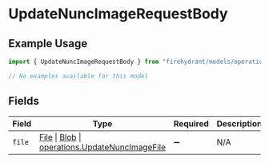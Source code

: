 # UpdateNuncImageRequestBody

## Example Usage

```typescript
import { UpdateNuncImageRequestBody } from "firehydrant/models/operations";

// No examples available for this model
```

## Fields

| Field                                                                                                                                                                                                            | Type                                                                                                                                                                                                             | Required                                                                                                                                                                                                         | Description                                                                                                                                                                                                      |
| ---------------------------------------------------------------------------------------------------------------------------------------------------------------------------------------------------------------- | ---------------------------------------------------------------------------------------------------------------------------------------------------------------------------------------------------------------- | ---------------------------------------------------------------------------------------------------------------------------------------------------------------------------------------------------------------- | ---------------------------------------------------------------------------------------------------------------------------------------------------------------------------------------------------------------- |
| `file`                                                                                                                                                                                                           | [File](https://developer.mozilla.org/en-US/docs/Web/API/File) \| [Blob](https://developer.mozilla.org/en-US/docs/Web/API/Blob) \| [operations.UpdateNuncImageFile](../../models/operations/updatenuncimagefile.md) | :heavy_minus_sign:                                                                                                                                                                                               | N/A                                                                                                                                                                                                              |
